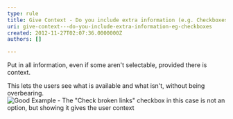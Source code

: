 ```yaml
---
type: rule
title: Give Context - Do you include extra information (e.g. Checkboxes)?
uri: give-context---do-you-include-extra-information-eg-checkboxes
created: 2012-11-27T02:07:36.0000000Z
authors: []

---
```


Put in all information, even if some aren't selectable, provided there is context.
 
This lets the users see what is available and what isn't, without being overbearing.
![ Good Example - The "Check broken links" checkbox in this case is not an option, but showing it gives the user context](../assets/BadScanOptions.gif)
